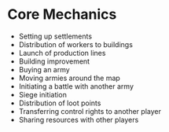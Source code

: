 # Core Mechanics

* Setting up settlements&#x20;
* Distribution of workers to buildings&#x20;
* Launch of production lines&#x20;
* Building improvement&#x20;
* Buying an army&#x20;
* Moving armies around the map&#x20;
* Initiating a battle with another army&#x20;
* Siege initiation&#x20;
* Distribution of loot points
* Transferring control rights to another player&#x20;
* Sharing resources with other players
